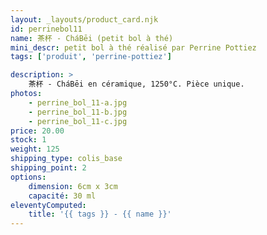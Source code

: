 ```yaml
---
layout: _layouts/product_card.njk
id: perrinebol11
name: 茶杯 - CháBēi (petit bol à thé)
mini_descr: petit bol à thé réalisé par Perrine Pottiez
tags: ['produit', 'perrine-pottiez']

description: >
    茶杯 - CháBēi en céramique, 1250°C. Pièce unique.
photos:
    - perrine_bol_11-a.jpg
    - perrine_bol_11-b.jpg
    - perrine_bol_11-c.jpg
price: 20.00
stock: 1
weight: 125
shipping_type: colis_base
shipping_point: 2
options:
    dimension: 6cm x 3cm
    capacité: 30 ml
eleventyComputed:
    title: '{{ tags }} - {{ name }}'
---
```


